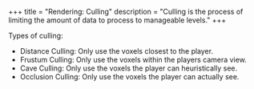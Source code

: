 +++
title = "Rendering: Culling"
description = "Culling is the process of limiting the amount of data to process to manageable levels."
+++

Types of culling:

- Distance Culling: Only use the voxels closest to the player.
- Frustum Culling: Only use the voxels within the players camera view.
- Cave Culling: Only use the voxels the player can heuristically see.
- Occlusion Culling: Only use the voxels the player can actually see.
